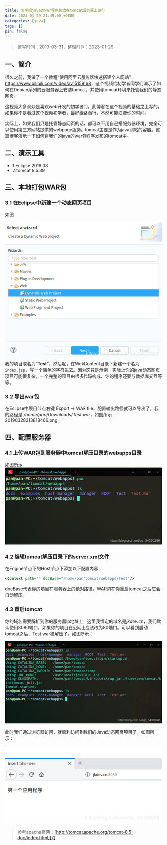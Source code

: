 ```yaml
---
title: 怎样把java的war程序包放在tomcat服务器上运行
date: 2023-01-29 21:49:00 +0800
categories: [java]
tags: []
pin: false
---
```


> 撰写时间：2019-03-31，整理时间：2023-01-29

## 一、简介

很久之前，我做了一个教程“使用阿里云服务器快速搭建个人网站”：<https://www.bilibili.com/video/av15159168>，这个视频给初学者同学们演示了如何在Debian系列的云服务器上安装tomcat，并使用tomcat环境来托管我们的静态网页。

这视频大多观众是喜欢web开发的初学者们。此博客在这个视频的基础之上写的，如果你不是看过这个视频初学者，最好绕路而行，不然可能浪费你的时间。

实际上，如果我们只是托管静态网页的话，都可以不用自己搭服务器环境，完全可以使用第三方网站提供的webpage服务。tomcat主要是作为java网站的容器。这篇博客演示一下如何将我们的java的war包程序发布的tomcat中。

## 二、演示工具

- 1.Eclipse 2019.03
- 2.tomcat 8.5.39

## 三、本地打包WAR包

### 3.1 在Eclipse中新建一个动态网页项目

如图

![20190328213818466.png](/img/java/04-01.png)
我的项目取名为“**Test**”，然后呢，在WebContent目录下新建一个名为`index.jsp`，写一个简单的字符进去。因为这只是示例，实际上你的java动态网页项目可能很复杂，一个完整的项目由很多代码构成、你的程序还要与数据库交互等等。

### 3.2 导出war包

在Eclipse中项目节点右键 Export -> WAR file，配置输出路径就可以导出了，我的路径是 */home/pan/Downloads/Test.war*，如图所示
20190328213818466.png

## 四、配置服务器

### 4.1 上传WAR包到服务器中tomcat解压目录的webapps目录

如图所示
![20190328213839824.png](/img/java/04-02.png)

### 4.2 编辑tomcat解压目录下的server.xml文件

在Engine节点下的Host节点下添加以下配置内容

```xml
<Context path="" docBase="/home/pan/tomcat/webapps/Test"/>
```

docBase代表你的项目在服务器上的绝对路径，WAR包在你重启tomcat之后它会自动解压。

### 4.3 重启tomcat

你的域名需要解析到你的服务器ip地址上，这里我绑定的域名是*jkdev.cn*，我们默认使用8080端口，如果你的项目在公网上应该改为80端口。可以看到启动tomcat之后，Test.war被解压了，如图所示：

![20190328213850743.png](/img/java/04-03.png)

此时我们通过浏览器访问，就顺利访问到我们的Java动态网页项目了，如图所示：

![20190328213859353.png](/img/java/04-04.png)

> 参考apacha官网：[http://tomcat.apache.org/tomcat-8.5-doc/index.html][7]

